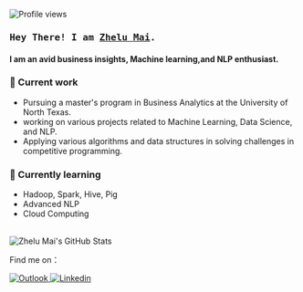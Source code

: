 <!-- Profile Views Counter -->
![Profile views](https://komarev.com/ghpvc/?username=Jerrymzl99&style=plastic&color=orange)

<!-- Intro  -->
<h3 align="left">
        <samp> Hey There! I am
                <b><a target="_blank" href="https://https://jerrymzl99.github.io/Personal_Web/">Zhelu Mai</a>.</b>
        </samp>
</h3>

#### I am an avid business insights, Machine learning,and NLP enthusiast.


### 🔭 Current work
- Pursuing a master's program in Business Analytics at the University of North Texas.
- working on various projects related to Machine Learning, Data Science, and NLP.
- Applying various algorithms and data structures in solving challenges in competitive programming.

### 🌱 Currently learning
- Hadoop, Spark, Hive, Pig
- Advanced NLP
- Cloud Computing 


<br>
<!-- Activity Widget -->
<img alt="Zhelu Mai's GitHub Stats"
        src="https://github-readme-stats.vercel.app/api?username=Jerrymzl99&show_icons=true&theme=swift" />

<!-- Social Links -->
<p>Find me on：</p>
<!-- Email -->
<a href="mailto:zhelumai@my.unt.edu" target="_blank"><img alt="Outlook"
        src="https://img.shields.io/badge/Outlook-1877F2?style=flat-square&logo=Outlook&logoColor=white">
</a>
<!-- Linkedin -->
<a href="https://www.linkedin.com/in/zhelu-jerry-mai/" target="_blank"><img alt="Linkedin"
        src="https://img.shields.io/badge/-Linkedin-0A66C2?style=flat-square&logo=Linkedin&logoColor=white">
</a>
